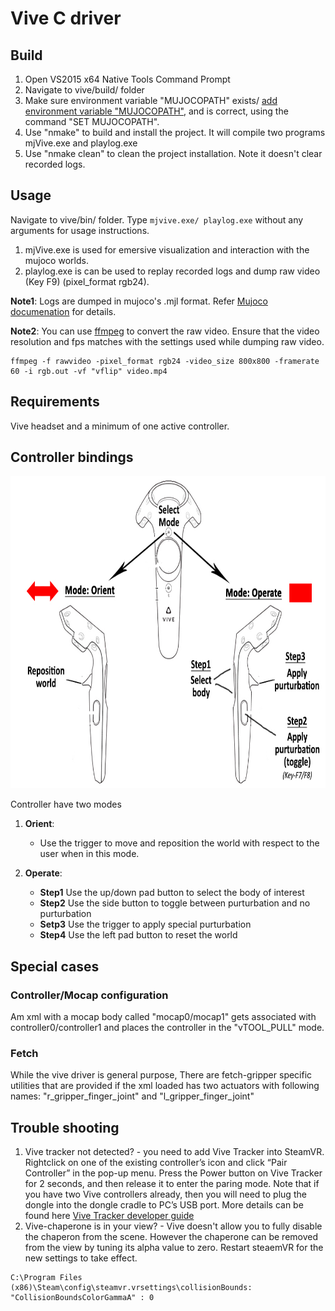 # Vive C driver

## Build 
1. Open VS2015 x64 Native Tools Command Prompt
2. Navigate to vive/build/ folder
3. Make sure environment variable "MUJOCOPATH" exists/ [add environment variable "MUJOCOPATH"](https://github.com/openai/mujoco-bin#windows), and is correct, using the command "SET MUJOCOPATH".
4. Use "nmake" to build and install the project. It will compile two programs mjVive.exe and playlog.exe
5. Use "nmake clean" to clean the project installation. Note it doesn't clear recorded logs.

## Usage
Navigate to vive/bin/ folder. Type `mjvive.exe/ playlog.exe` without any arguments for usage instructions. 
1. mjVive.exe is used for emersive visualization and interaction with the mujoco worlds.
2. playlog.exe is can be used to replay recorded logs and dump raw video (Key F9) (pixel_format rgb24).


**Note1**: Logs are dumped in mujoco's .mjl format. Refer [Mujoco documenation](http://www.mujoco.org/book/haptix.html#uiRecord) for details.  

**Note2**: You can use [ffmpeg](https://ffmpeg.org/) to convert the raw video. Ensure that the video resolution and fps matches with the settings used while dumping raw video.
```
ffmpeg -f rawvideo -pixel_format rgb24 -video_size 800x800 -framerate 60 -i rgb.out -vf "vflip" video.mp4
```

## Requirements
Vive headset and a minimum of one active controller.

## Controller bindings
<p align="center"><img src="controller_bindings.jpg" alt="Controller bindings" height="500"/></p>

Controller have two modes

1. **Orient**:  
    * Use the trigger to move and reposition the world with respect to the user when in this mode.

2. **Operate**:  
    * __Step1__ Use the up/down pad button to select the body of interest 
    * __Step2__ Use the side button to toggle between purturbation and no purturbation
    * __Setp3__ Use the trigger to apply special purturbation
    * __Step4__ Use the left pad button to reset the world

## Special cases 

### Controller/Mocap configuration
Am xml with a mocap body called "mocap0/mocap1" gets associated with controller0/controller1 and places the controller in the "vTOOL_PULL" mode.

### Fetch
While the vive driver is general purpose, There are fetch-gripper specific utilities that are provided if the xml loaded has two actuators with following names: "r_gripper_finger_joint" and "l_gripper_finger_joint"

## Trouble shooting 
1. Vive tracker not detected? - you need to add Vive Tracker into SteamVR. Rightclick on one of the existing controller’s icon and click “Pair Controller” in the pop-up menu. Press the Power button on Vive Tracker for 2 seconds, and then release it to enter the paring mode. Note that if you have two Vive controllers already, then you will need to plug the dongle into the dongle cradle to PC’s USB port. More details can be found here [Vive Tracker developer guide](https://dl.vive.com/Tracker/Guideline/HTC_Vive_Tracker_Developer_Guidelines_v1.3.pdf)
2. Vive-chaperone is in your view? - Vive doesn't allow you to fully disable the chaperon from the scene. However the chaperone can be removed from the view by tuning its alpha value to zero. Restart steaemVR for the new settings to take effect. 
```
C:\Program Files (x86)\Steam\config\steamvr.vrsettings\collisionBounds: "CollisionBoundsColorGammaA" : 0
``` 
